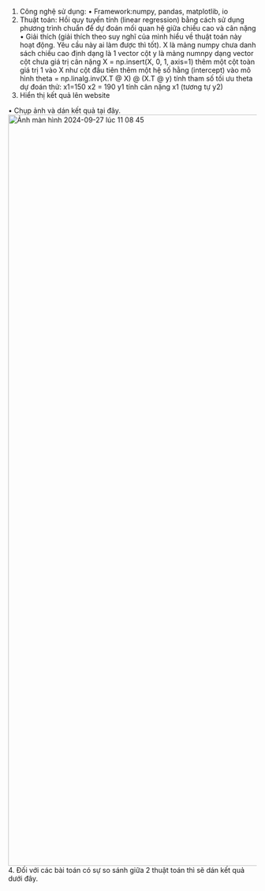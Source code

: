 1. Công nghệ sử dụng:
• Framework:numpy, pandas, matplotlib, io
2. Thuật toán:
Hồi quy tuyến tính (linear regression) bằng cách sử dụng phương trình chuẩn để dự đoán mối quan hệ giữa chiều cao và cân nặng
• Giải thích (giải thích theo suy nghĩ của mình hiểu về thuật toán này hoạt động. Yêu cầu này ai làm được thì tốt).
   X là mảng numpy chưa danh sách chiều cao định dạng là 1 vector cột
   y là mảng numnpy dạng vector cột chưa giá trị cân nặng
   X = np.insert(X, 0, 1, axis=1) thêm một cột toàn giá trị 1 vào X như cột đầu tiên thêm một hệ số hằng (intercept) vào mô hình
   theta = np.linalg.inv(X.T @ X) @ (X.T @ y) tính tham số tối ưu theta
  dự đoán thử:
  x1=150 x2 = 190
   y1 tính cân nặng x1 (tương tự y2)
3. Hiển thị kết quả lên website
   
• Chụp ảnh và dán kết quả tại đây.
<img width="1523" alt="Ảnh màn hình 2024-09-27 lúc 11 08 45" src="https://github.com/user-attachments/assets/77df061e-e63b-423d-9bbf-9d7785ecce38">
4. Đối với các bài toán có sự so sánh giữa 2 thuật toán thì sẽ dán kết quả dưới đây.
